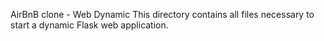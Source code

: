 AirBnB clone - Web Dynamic
This directory contains all files necessary to start a dynamic Flask web application.